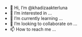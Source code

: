 - 👋 Hi, I’m @khadizaakterluna
- 👀 I’m interested in ...
- 🌱 I’m currently learning ...
- 💞️ I’m looking to collaborate on ...
- 📫 How to reach me ...

<!---
khadizaakterluna/khadizaakterluna is a ✨ special ✨ repository because its `README.md` (this file) appears on your GitHub profile.
You can click the Preview link to take a look at your changes.
--->
